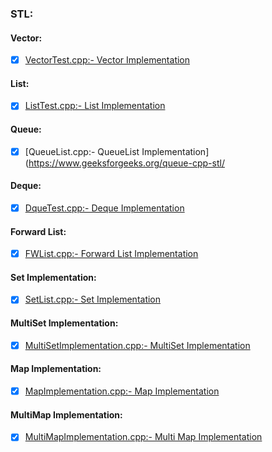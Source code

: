 ### STL:

#### Vector:
 
 - [x]  [VectorTest.cpp:- Vector Implementation](https://www.geeksforgeeks.org/vector-in-cpp-stl/)

#### List:
 
 - [x]  [ListTest.cpp:- List Implementation](https://www.geeksforgeeks.org/list-cpp-stl/)

#### Queue:
 
 - [x]  [QueueList.cpp:- QueueList Implementation](https://www.geeksforgeeks.org/queue-cpp-stl/


#### Deque:
 
 - [x]  [DqueTest.cpp:- Deque Implementation](https://www.geeksforgeeks.org/deque-cpp-stl/ )

#### Forward List:
 
 - [x]  [FWList.cpp:- Forward List Implementation](https://www.geeksforgeeks.org/forward-list-c-set-1-introduction-important-functions/)


#### Set Implementation: 
 - [x]  [SetList.cpp:- Set Implementation](https://www.geeksforgeeks.org/set-in-cpp-stl/)


#### MultiSet Implementation:  
 - [x]  [MultiSetImplementation.cpp:- MultiSet Implementation](https://www.geeksforgeeks.org/multiset-in-cpp-stl/)


#### Map Implementation:  
 - [x]  [MapImplementation.cpp:- Map Implementation](https://www.geeksforgeeks.org/map-associative-containers-the-c-standard-template-library-stl/)


#### MultiMap Implementation: 
 - [x]  [MultiMapImplementation.cpp:- Multi Map Implementation](https://www.geeksforgeeks.org/multimap-associative-containers-the-c-standard-template-library-stl/)
